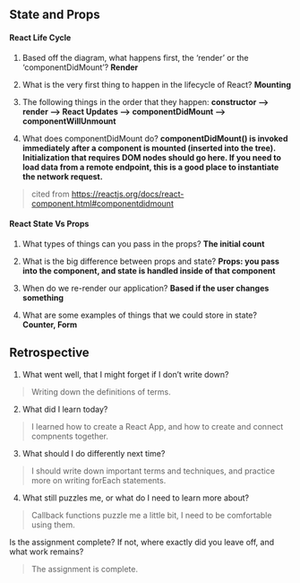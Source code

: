 ## State and Props

#### React Life Cycle
1. Based off the diagram, what happens first, the ‘render’ or the ‘componentDidMount’?
**Render**

2. What is the very first thing to happen in the lifecycle of React?
**Mounting**

3.  The following things in the order that they happen:
**constructor --> render --> React Updates --> componentDidMount --> componentWillUnmount**

4. What does componentDidMount do?
**componentDidMount() is invoked immediately after a component is mounted (inserted into the tree). Initialization that requires DOM nodes should go here. If you need to load data from a remote endpoint, this is a good place to instantiate the network request.**

> cited from https://reactjs.org/docs/react-component.html#componentdidmount

#### React State Vs Props
1. What types of things can you pass in the props?
**The initial count**

2. What is the big difference between props and state?
**Props: you pass into the component, and state is handled inside of that component**

3. When do we re-render our application?
**Based if the user changes something**

4. What are some examples of things that we could store in state?
**Counter, Form**

## Retrospective
1. What went well, that I might forget if I don’t write down?
> Writing down the definitions of terms.

2. What did I learn today?
> I learned how to create a React App, and how to create and connect compnents together.

3. What should I do differently next time?
> I should write down important terms and techniques, and practice more on writing forEach statements.

4. What still puzzles me, or what do I need to learn more about?
> Callback functions puzzle me a little bit, I need to be comfortable using them.

Is the assignment complete? If not, where exactly did you leave off, and what work remains?
> The assignment is complete.